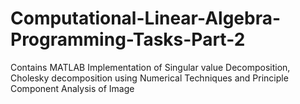 # Computational-Linear-Algebra-Programming-Tasks-Part-2
Contains MATLAB Implementation of Singular value Decomposition, Cholesky decomposition using Numerical Techniques and Principle Component Analysis of Image
